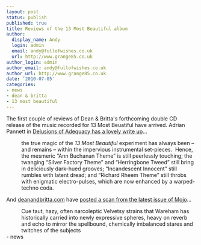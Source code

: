 ```yaml
---
layout: post
status: publish
published: true
title: Reviews of the 13 Most Beautiful album
author:
  display_name: Andy
  login: admin
  email: andy@fullofwishes.co.uk
  url: http://www.grange85.co.uk
author_login: admin
author_email: andy@fullofwishes.co.uk
author_url: http://www.grange85.co.uk
date: '2010-07-05'
categories:
- news
- dean & britta
- 13 most beautiful
---
```

<div>The first couple of reviews of Dean & Britta&#39;s forthcoming double CD release of the music recorded for 13 Most Beuatiful have arrived. Adrian Pannett in <a href="https://web.archive.org/web/20100705+/http://www.adequacy.net/2010/07/dean-britta-13-most-beautiful-songs-for-andy-warhols-screen-tests/">Delusions of Adequacy has a lovely write up</a>...
<p />
<div style="margin-left: 40px;">the true magic of the <em>13 Most Beautiful </em>experiment has always been – and remains – within the impervious instrumental set-pieces.  Hence, the mesmeric “Ann Buchanan Theme” is still peerlessly touching; the twanging “Silver Factory Theme” and “Herringbone Tweed” still bring in deliciously dark-hued grooves; “Incandescent Innocent” still rumbles with latent dread; and “Richard Rheem Theme” still throbs with enigmatic electro-pulses, which are now enhanced by a warped-techno coda.</div>
<p>And <a href="https://web.archive.org/web/20100705+/http://deanandbritta.com">deanandbritta.com</a> have <a href="https://web.archive.org/web/20100705+/http://www.deanandbritta.com/blog/wp-content/uploads/2010/07/mojo-review-scan.jpg">posted a scan from the latest issue of Mojo</a>...
<p />
<div style="margin-left: 40px;">Cue taut, hazy, often narcoleptic Velvetsy strains that Wareham has historically carried into newly expressive spheres, heavy on reverb and echo to mirror the spellbound, chemically imbalanced stares and twitches of the subjects </div>
- news
</p></div>
